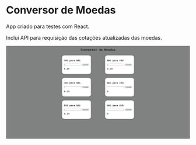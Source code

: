 <h1> Conversor de Moedas </h1>

App criado para testes com React.

Inclui API para requisição das cotações atualizadas das moedas.

<a href="https://conversor-moedas-beta.vercel.app/">![alt text](https://github.com/brunodefreitasborges/conversor-moedas/blob/main/conversor.png?raw=true)</a>
